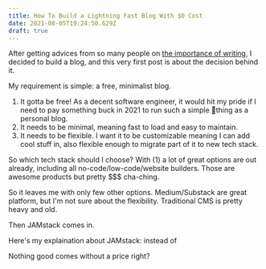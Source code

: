 ```yaml
---
title: How To Build a Lightning Fast Blog With $0 Cost
date: 2021-08-05T19:24:50.629Z
draft: true
---
```

After getting advices from so many people on [the importance of writing](https://www.youtube.com/watch?v=u2C8ttwAq6E), I decided to build a blog, and this very first post is about the decision behind it. 

My requirement is simple: a free, minimalist blog.

1. It gotta be free! As a decent software engineer, it would hit my pride if I need to pay something buck in 2021 to run such a simple thing as a personal blog.
2. It needs to be minimal, meaning fast to load and easy to maintain.
3. It needs to be flexible. I want it to be customizable meaning I can add cool stuff in, also flexible enough to migrate part of it to new tech stack.

So which tech stack should I choose? With (1) a lot of great options are out already, including all no-code/low-code/website builders. Those are awesome products but pretty $$$ cha-ching.

So it leaves me with only few other options. Medium/Substack are great platform, but I'm not sure about the flexibility. Traditional CMS is pretty heavy and old.

Then JAMstack comes in.

Here's my explaination about JAMstack: instead of 

Nothing good comes without a price right?